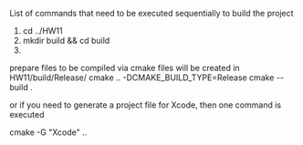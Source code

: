 List of commands that need to be executed sequentially to build the project

1) cd ../HW11
2) mkdir build && cd build
3) 

prepare files to be compiled via cmake
files will be created in HW11/build/Release/
cmake .. -DCMAKE_BUILD_TYPE=Release 
cmake --build .


or if you need to generate a project file for Xcode, then one command is executed

cmake -G "Xcode" ..


